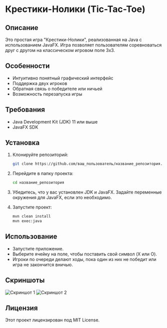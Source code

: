# Крестики-Нолики (Tic-Tac-Toe)

## Описание

Это простая игра "Крестики-Нолики", реализованная на Java с использованием JavaFX. Игра позволяет пользователям соревноваться друг с другом на классическом игровом поле 3x3.

## Особенности

- Интуитивно понятный графический интерфейс
- Поддержка двух игроков
- Обратная связь о победителе или ничьей
- Возможность перезапуска игры

## Требования

- Java Development Kit (JDK) 11 или выше
- JavaFX SDK

## Установка

1. Клонируйте репозиторий:
   ```bash
   git clone https://github.com/ваш_пользователь/название_репозитория.git
   ```
   
2. Перейдите в папку проекта:
   ```bash
   cd название_репозитория
   ```

3. Убедитесь, что у вас установлен JDK и JavaFX. Задайте переменные окружения для JavaFX, если это необходимо.

4. Запустите проект:
   ```bash
   mvn clean install
   mvn exec:java
   ```

## Использование

- Запустите приложение.
- Выберите ячейку на поле, чтобы поставить свой символ (X или O).
- Игроки по очереди делают ходы, пока один из них не победит или игра не закончится вничью.

## Скриншоты

![Скриншот 1](https://imgur.com/a/xCMdbIT)
![Скриншот 2](https://imgur.com/a/tka4AjN)

## Лицензия

Этот проект лицензирован под MIT License.
